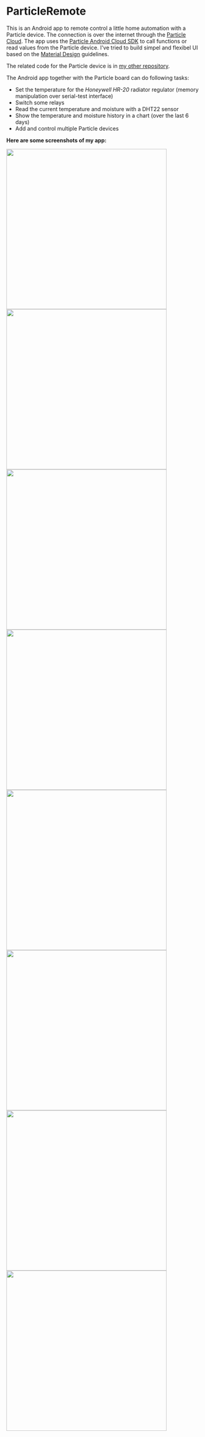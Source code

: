 # ParticleRemote
This is an Android app to remote control a little home automation with a Particle device. 
The connection is over the internet through the [Particle Cloud](https://www.particle.io/products/platform/particle-cloud).
The app uses the [Particle Android Cloud SDK](https://github.com/spark/spark-sdk-android) to call functions or read values from the Particle device.
I've tried to build simpel and flexibel UI based on the [Material Design](https://github.com/spark/spark-sdk-android) guidelines. 

The related code for the Particle device is in [my other repository](https://github.com/Feserich/Particle_Remote-Poton_Code).


The Android app together with the Particle board can do following tasks: 
* Set the temperature for the _Honeywell HR-20_ radiator regulator (memory manipulation over serial-test interface)
* Switch some relays 
* Read the current temperature and moisture with a DHT22 sensor
* Show the temperature and moisture history in a chart (over the last 6 days)
* Add and control multiple Particle devices 

**Here are some screenshots of my app:**

<img src="https://github.com/Feserich/ParticleRemote/blob/master/Screenshots/Screenshot_20170302-104507.png" width="420"/>
<img src="https://github.com/Feserich/ParticleRemote/blob/master/Screenshots/Screenshot_20170302-104538.png" width="420"/>
<img src="https://github.com/Feserich/ParticleRemote/blob/master/Screenshots/Screenshot_20170302-104619.png" width="420"/>
<img src="https://github.com/Feserich/ParticleRemote/blob/master/Screenshots/Screenshot_20170302-105009.png" width="420"/>
<img src="https://github.com/Feserich/ParticleRemote/blob/master/Screenshots/Screenshot_20170302-105009.png" width="420"/>
<img src="https://github.com/Feserich/ParticleRemote/blob/master/Screenshots/Screenshot_20170726-201533.png" width="420"/>
<img src="https://github.com/Feserich/ParticleRemote/blob/master/Screenshots/Screenshot_20170302-105228.png" width="420"/>
<img src="https://github.com/Feserich/ParticleRemote/blob/master/Screenshots/Screenshot_20170726-201738.png" width="420"/>





